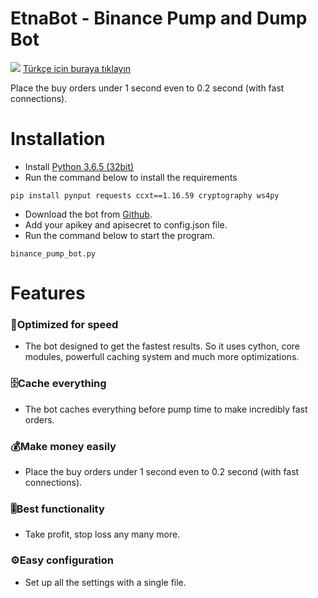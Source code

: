 # EtnaBot - Binance Pump and Dump Bot
![](https://image.ibb.co/kpCga9/make_money.jpg)
[Türkçe için buraya tıklayın](https://github.com/lukacci/cpuhunter/blob/master/README_tr.md)

Place the buy orders under 1 second even to 0.2 second (with fast connections). 

# Installation  
* Install [Python 3.6.5 (32bit)](https://www.python.org/ftp/python/3.6.5/python-3.6.5.exe)
* Run the command below to install the requirements
```
pip install pynput requests ccxt==1.16.59 cryptography ws4py
```
* Download the bot from [Github](https://github.com/lukacci/etnabot/archive/master.zip). 
* Add your apikey and apisecret to config.json file. 
* Run the command below to start the program. 
```
binance_pump_bot.py 
```

# Features
### 🚀Optimized for speed 
* The bot designed to get the fastest results. 
So it uses cython, core modules, powerfull caching system and much more optimizations.
### 🗄️Cache everything
* The bot caches everything before pump time to make incredibly fast orders. 
### 💰Make money easily
* Place the buy orders under 1 second even to 0.2 second (with fast connections). 
### 🎚️Best functionality
* Take profit, stop loss any many more. 
### ⚙️Easy configuration 
* Set up all the settings with a single file. 
  
  


